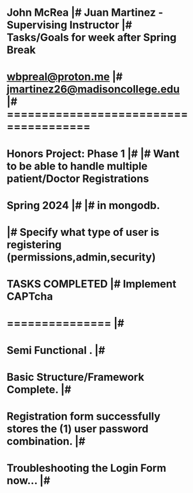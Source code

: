 # John McRea              |# Juan Martinez -Supervising Instructor		|# Tasks/Goals for week after Spring Break
# wbpreal@proton.me       |# jmartinez26@madisoncollege.edu			|# ======================================
# Honors Project: Phase 1 |# 							|# Want to be able to handle multiple patient/Doctor Registrations
# Spring 2024             |#							|# in mongodb.
#										|# Specify what type of user is registering (permissions,admin,security)
# TASKS COMPLETED								|# Implement CAPTcha
# ===============								|# 
# Semi Functional .								|#
# Basic Structure/Framework Complete.						|#
# Registration form successfully stores the (1) user password combination.	|#
# Troubleshooting the Login Form now... 					|#
#

